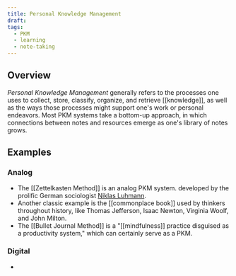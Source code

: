 ```yaml
---
title: Personal Knowledge Management
draft: 
tags:
  - PKM
  - learning
  - note-taking
---
```

## Overview

*Personal Knowledge Management* generally refers to the processes one uses to collect, store, classify, organize, and retrieve [[knowledge]], as well as the ways those processes might support one's work or personal endeavors. Most PKM systems take a bottom-up approach, in which connections between notes and resources emerge as one's library of notes grows. 

## Examples

### Analog

- The [[Zettelkasten Method]] is an analog PKM system. developed by the prolific German sociologist [Niklas Luhmann](https://en.wikipedia.org/wiki/Niklas_Luhmann). 
- Another classic example is the [[commonplace book]] used by thinkers throughout history, like Thomas Jefferson, Isaac Newton, Virginia Woolf, and John Milton. 
- The [[Bullet Journal Method]] is a "[[mindfulness]] practice disguised as a productivity system," which can certainly serve as a PKM.

### Digital

- 
